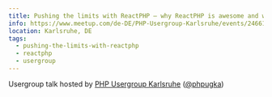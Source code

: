 ```yaml
---
title: Pushing the limits with ReactPHP – why ReactPHP is awesome and why you should care
info: https://www.meetup.com/de-DE/PHP-Usergroup-Karlsruhe/events/246619958/
location: Karlsruhe, DE
tags:
  - pushing-the-limits-with-reactphp
  - reactphp
  - usergroup
---
```

Usergroup talk hosted by [PHP Usergroup Karlsruhe](https://www.meetup.com/de-DE/PHP-Usergroup-Karlsruhe/) ([@phpugka](https://twitter.com/phpugka))
